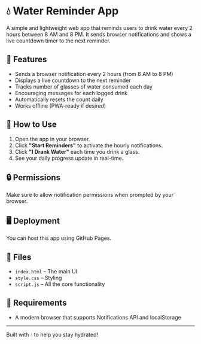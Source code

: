 # 💧 Water Reminder App

A simple and lightweight web app that reminds users to drink water every 2 hours between 8 AM and 8 PM. It sends browser notifications and shows a live countdown timer to the next reminder.

## 🌟 Features
- Sends a browser notification every 2 hours (from 8 AM to 8 PM)
- Displays a live countdown to the next reminder
- Tracks number of glasses of water consumed each day
- Encouraging messages for each logged drink
- Automatically resets the count daily
- Works offline (PWA-ready if desired)

## 🚀 How to Use
1. Open the app in your browser.
2. Click **"Start Reminders"** to activate the hourly notifications.
3. Click **"I Drank Water"** each time you drink a glass.
4. See your daily progress update in real-time.

## 🔒 Permissions
Make sure to allow notification permissions when prompted by your browser.

## 🖥️ Deployment
You can host this app using GitHub Pages.

## 📁 Files
- `index.html` – The main UI
- `style.css` – Styling
- `script.js` – All the core functionality

## 📌 Requirements
- A modern browser that supports Notifications API and localStorage

---
Built with 💧 to help you stay hydrated!
